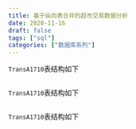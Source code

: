 ```yaml
---
title: 基于纵向表合并的超市交易数据分析
date: 2020-11-16
draft: false
tags: ["sql"]
categories: ["数据库系列"]
---
```


`TransA1710`表结构如下
```sql

```

`TransA1710`表结构如下
```sql

```

`TransA1710`表结构如下
```sql

```